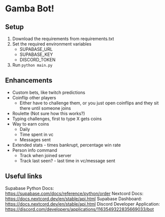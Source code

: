# Gamba Bot!

## Setup
1. Download the requirements from requirements.txt
2. Set the required environment variables
    - SUPABASE_URL
    - SUPABASE_KEY
    - DISCORD_TOKEN
3. Run `python main.py`

## Enhancements
- Custom bets, like twitch predictions
- Coinflip other players
    - Either have to challenge them, or you just open coinflips and they sit there until someone joins
- Roulette (Not sure how this works?)
- Typing challenges, first to type X gets coins
- Way to earn coins
    - Daily
    - Time spent in vc
    - Messages sent
- Extended stats - times bankrupt, percentage win rate
- Person info command
    - Track when joined server
    - Track last seen? - last time in vc/message sent

## Useful links
Supabase Python Docs: https://supabase.com/docs/reference/python/order
Nextcord Docs: https://docs.nextcord.dev/en/stable/api.html
Supabase Dashboard: https://docs.nextcord.dev/en/stable/api.html
Discord Developer Application: https://discord.com/developers/applications/1163549322835669033/bot
